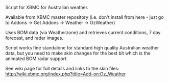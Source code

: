 Script for XBMC for Australian weather.  

Available from XBMC master repository (i.e. don't install from here - just go to Addons -> Get Addons -> Weather -> OzWeather)

Uses BOM data (via Weatherzone) and retrieves current conditions, 7 day forecast, and radar images.

Script works fine standalone for standard high quality Australian weather data, but you need to make skin changes for the best bit which is the animated BOM radar support.  

See wiki page for full details and links to the skin files: http://wiki.xbmc.org/index.php?title=Add-on:Oz_Weather

